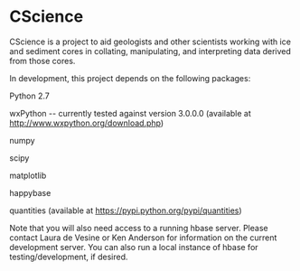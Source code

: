 CScience
======

CScience is a project to aid geologists and other scientists working with ice and sediment cores in collating, manipulating, and interpreting data derived from those cores.

In development, this project depends on the following packages:

Python 2.7

wxPython -- currently tested against version 3.0.0.0 (available at http://www.wxpython.org/download.php)

numpy

scipy

matplotlib

happybase

quantities (available at https://pypi.python.org/pypi/quantities)

Note that you will also need access to a running hbase server. Please contact Laura de Vesine or Ken Anderson for information on the current development server. You can also run a local instance of hbase for testing/development, if desired.